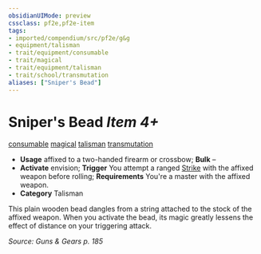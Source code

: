 ```yaml
---
obsidianUIMode: preview
cssclass: pf2e,pf2e-item
tags:
- imported/compendium/src/pf2e/g&g
- equipment/talisman
- trait/equipment/consumable
- trait/magical
- trait/equipment/talisman
- trait/school/transmutation
aliases: ["Sniper's Bead"]
---
```

# Sniper's Bead *Item 4+*  
[consumable](consumable.md)  [magical](magical.md)  [talisman](talisman.md)  [transmutation](transmutation.md)  

- **Usage** affixed to a two-handed firearm or crossbow; **Bulk** –
- **Activate** envision; **Trigger** You attempt a ranged [Strike](strike.md) with the affixed weapon before rolling; **Requirements** You're a master with the affixed weapon.
- **Category** Talisman

This plain wooden bead dangles from a string attached to the stock of the affixed weapon. When you activate the bead, its magic greatly lessens the effect of distance on your triggering attack.

*Source: Guns & Gears p. 185*
